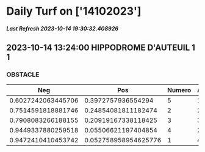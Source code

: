 # Daily Turf on ['14102023']
##### Last Refresh 2023-10-14 19:30:32.408926

## 2023-10-14 13:24:00 HIPPODROME D'AUTEUIL 1 1
### OBSTACLE

| Neg  | Pos  | Numero  | Arrived |
|------|------|---------|---------|
| 0.6027242063445706 | 0.3972757936554294 | 5 | 1.0 |
| 0.7514591818881746 | 0.24854081811182474 | 2 | 2.0 |
| 0.7908083266188155 | 0.20919167338118425 | 3 | 3.0 |
| 0.9449337880259518 | 0.05506621197404854 | 4 | 20.0 |
| 0.9472410410453742 | 0.052758958954625776 | 1 | 4.0 |
